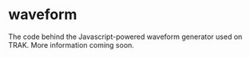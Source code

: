 # waveform
The code behind the Javascript-powered waveform generator used on TRAK. More information coming soon.
